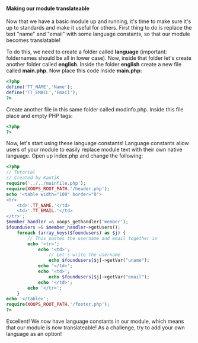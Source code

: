 #### Making our module translateable
Now that we have a basic module up and running, it's time to make sure it's up to standards and make it useful for others.
First thing to do is replace the text "name" and "email" with some language constants, so that our module becomes translatable! 

To do this, we need to create a folder called **language** (important: foldernames should be all in lower case). 
Now, inside that folder let's create another folder called **english**. Inside the folder **english** create a new file called **main.php**. Now place this code inside **main.php**:
```php
<?php
define('TT_NAME','Name');
define('TT_EMAIL','Email');
?>
```

Create another file in this same folder called modinfo.php.
Inside this file place and empty PHP tags:
```php
<?php
?>
```
Now, let's start using these language constants! Language constants allow users of your module to easily replace module text with their own native language. 
Open up index.php and change the following:

```php
<?php
// Tutorial
// Created by KaotiK
require('../../mainfile.php');
require(XOOPS_ROOT_PATH.'/header.php');
echo '<table width="100" border="0">
<tr>
    <td>'.TT_NAME.'</td>
    <td>'.TT_EMAIL.'</td>
</tr>';
$member_handler =& xoops_gethandler('member');
$foundusers =& $member_handler->getUsers();
    foreach (array_keys($foundusers) as $j) {
        // This pastes the username and email together in 
        echo '<tr>';
            echo '<td>';
                // Let's write the username
                echo $foundusers[$j]->getVar("uname");
            echo '</td>';
            echo '<td>';
                echo $foundusers[$j]->getVar("email");
            echo '</td>';
        echo '</tr>';
    }
echo '</table>';
require(XOOPS_ROOT_PATH.'/footer.php');
?>
```

Excellent! We now have language constants in our module, which means that our module is now translateable!
As a challenge, try to add your own language as an option!